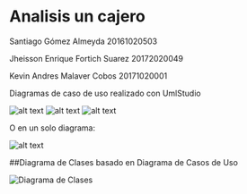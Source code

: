 # Analisis un cajero

Santiago Gómez Almeyda 20161020503

Jheisson Enrique Fortich Suarez 20172020049

Kevin Andres Malaver Cobos 20171020001

Diagramas de caso de uso realizado con UmlStudio

![alt text](https://github.com/Forson666/Analisis-por-casos-de-uso-de-un-cajero/blob/master/diagrama%20de%20retirar.png)
![alt text](https://github.com/Forson666/Analisis-por-casos-de-uso-de-un-cajero/blob/master/diagrama%20de%20depositar.PNG)
![alt text](https://github.com/Forson666/Analisis-por-casos-de-uso-de-un-cajero/blob/master/diagrama%20de%20transferir.PNG)

O en un solo diagrama:

![alt text](https://github.com/Forson666/Analisis-por-casos-de-uso-de-un-cajero/blob/master/diagrama.PNG)


##Diagrama de Clases basado en Diagrama de Casos de Uso

![Diagrama de Clases](https://user-images.githubusercontent.com/20057560/82928070-4c4f9600-9f47-11ea-91a4-197414409601.PNG)

